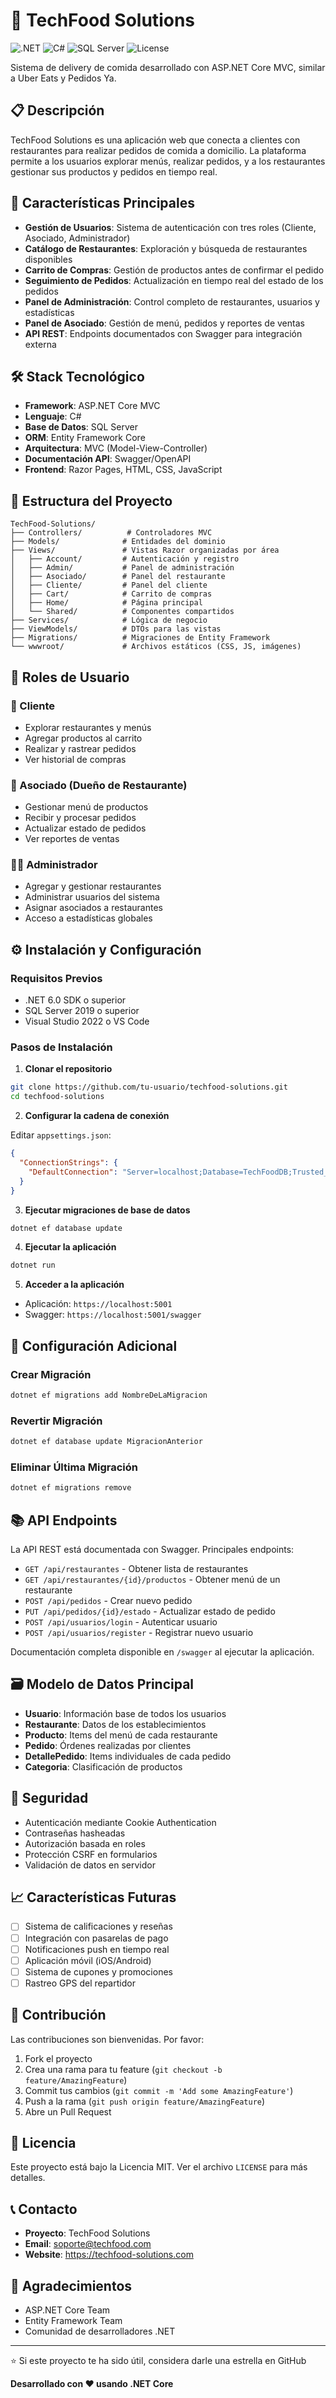 # 🍔 TechFood Solutions

![.NET](https://img.shields.io/badge/.NET-6.0-512BD4?style=for-the-badge&logo=dotnet&logoColor=white)
![C#](https://img.shields.io/badge/C%23-239120?style=for-the-badge&logo=c-sharp&logoColor=white)
![SQL Server](https://img.shields.io/badge/SQL%20Server-CC2927?style=for-the-badge&logo=microsoft-sql-server&logoColor=white)
![License](https://img.shields.io/badge/License-MIT-green.svg?style=for-the-badge)

Sistema de delivery de comida desarrollado con ASP.NET Core MVC, similar a Uber Eats y Pedidos Ya.

## 📋 Descripción

TechFood Solutions es una aplicación web que conecta a clientes con restaurantes para realizar pedidos de comida a domicilio. La plataforma permite a los usuarios explorar menús, realizar pedidos, y a los restaurantes gestionar sus productos y pedidos en tiempo real.

## 🚀 Características Principales

- **Gestión de Usuarios**: Sistema de autenticación con tres roles (Cliente, Asociado, Administrador)
- **Catálogo de Restaurantes**: Exploración y búsqueda de restaurantes disponibles
- **Carrito de Compras**: Gestión de productos antes de confirmar el pedido
- **Seguimiento de Pedidos**: Actualización en tiempo real del estado de los pedidos
- **Panel de Administración**: Control completo de restaurantes, usuarios y estadísticas
- **Panel de Asociado**: Gestión de menú, pedidos y reportes de ventas
- **API REST**: Endpoints documentados con Swagger para integración externa

## 🛠️ Stack Tecnológico

- **Framework**: ASP.NET Core MVC
- **Lenguaje**: C#
- **Base de Datos**: SQL Server
- **ORM**: Entity Framework Core
- **Arquitectura**: MVC (Model-View-Controller)
- **Documentación API**: Swagger/OpenAPI
- **Frontend**: Razor Pages, HTML, CSS, JavaScript

## 📁 Estructura del Proyecto

```
TechFood-Solutions/
├── Controllers/          # Controladores MVC
├── Models/              # Entidades del dominio
├── Views/               # Vistas Razor organizadas por área
│   ├── Account/         # Autenticación y registro
│   ├── Admin/           # Panel de administración
│   ├── Asociado/        # Panel del restaurante
│   ├── Cliente/         # Panel del cliente
│   ├── Cart/            # Carrito de compras
│   ├── Home/            # Página principal
│   └── Shared/          # Componentes compartidos
├── Services/            # Lógica de negocio
├── ViewModels/          # DTOs para las vistas
├── Migrations/          # Migraciones de Entity Framework
└── wwwroot/             # Archivos estáticos (CSS, JS, imágenes)
```

## 🎯 Roles de Usuario

### 👤 Cliente
- Explorar restaurantes y menús
- Agregar productos al carrito
- Realizar y rastrear pedidos
- Ver historial de compras

### 🏪 Asociado (Dueño de Restaurante)
- Gestionar menú de productos
- Recibir y procesar pedidos
- Actualizar estado de pedidos
- Ver reportes de ventas

### 👨‍💼 Administrador
- Agregar y gestionar restaurantes
- Administrar usuarios del sistema
- Asignar asociados a restaurantes
- Acceso a estadísticas globales

## ⚙️ Instalación y Configuración

### Requisitos Previos

- .NET 6.0 SDK o superior
- SQL Server 2019 o superior
- Visual Studio 2022 o VS Code

### Pasos de Instalación

1. **Clonar el repositorio**
```bash
git clone https://github.com/tu-usuario/techfood-solutions.git
cd techfood-solutions
```

2. **Configurar la cadena de conexión**

Editar `appsettings.json`:
```json
{
  "ConnectionStrings": {
    "DefaultConnection": "Server=localhost;Database=TechFoodDB;Trusted_Connection=True;TrustServerCertificate=True;"
  }
}
```

3. **Ejecutar migraciones de base de datos**
```bash
dotnet ef database update
```

4. **Ejecutar la aplicación**
```bash
dotnet run
```

5. **Acceder a la aplicación**
- Aplicación: `https://localhost:5001`
- Swagger: `https://localhost:5001/swagger`

## 🔧 Configuración Adicional

### Crear Migración
```bash
dotnet ef migrations add NombreDeLaMigracion
```

### Revertir Migración
```bash
dotnet ef database update MigracionAnterior
```

### Eliminar Última Migración
```bash
dotnet ef migrations remove
```

## 📚 API Endpoints

La API REST está documentada con Swagger. Principales endpoints:

- `GET /api/restaurantes` - Obtener lista de restaurantes
- `GET /api/restaurantes/{id}/productos` - Obtener menú de un restaurante
- `POST /api/pedidos` - Crear nuevo pedido
- `PUT /api/pedidos/{id}/estado` - Actualizar estado de pedido
- `POST /api/usuarios/login` - Autenticar usuario
- `POST /api/usuarios/register` - Registrar nuevo usuario

Documentación completa disponible en `/swagger` al ejecutar la aplicación.

## 🗃️ Modelo de Datos Principal

- **Usuario**: Información base de todos los usuarios
- **Restaurante**: Datos de los establecimientos
- **Producto**: Items del menú de cada restaurante
- **Pedido**: Órdenes realizadas por clientes
- **DetallePedido**: Items individuales de cada pedido
- **Categoria**: Clasificación de productos

## 🔐 Seguridad

- Autenticación mediante Cookie Authentication
- Contraseñas hasheadas
- Autorización basada en roles
- Protección CSRF en formularios
- Validación de datos en servidor

## 📈 Características Futuras

- [ ] Sistema de calificaciones y reseñas
- [ ] Integración con pasarelas de pago
- [ ] Notificaciones push en tiempo real
- [ ] Aplicación móvil (iOS/Android)
- [ ] Sistema de cupones y promociones
- [ ] Rastreo GPS del repartidor

## 🤝 Contribución

Las contribuciones son bienvenidas. Por favor:

1. Fork el proyecto
2. Crea una rama para tu feature (`git checkout -b feature/AmazingFeature`)
3. Commit tus cambios (`git commit -m 'Add some AmazingFeature'`)
4. Push a la rama (`git push origin feature/AmazingFeature`)
5. Abre un Pull Request

## 📄 Licencia

Este proyecto está bajo la Licencia MIT. Ver el archivo `LICENSE` para más detalles.

## 📞 Contacto

- **Proyecto**: TechFood Solutions
- **Email**: soporte@techfood.com
- **Website**: https://techfood-solutions.com

## 🙏 Agradecimientos

- ASP.NET Core Team
- Entity Framework Team
- Comunidad de desarrolladores .NET

---

⭐ Si este proyecto te ha sido útil, considera darle una estrella en GitHub

**Desarrollado con ❤️ usando .NET Core**
